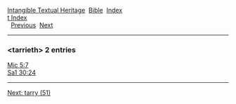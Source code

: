 [Intangible Textual Heritage](../../index)  [Bible](../index) 
[Index](index)   
[t Index](_t_)  
  [Previous](c11304)  [Next](c11306) 

------------------------------------------------------------------------

### &lt;tarrieth&gt; 2 entries

[Mic 5:7](../kjv/mic005.htm#007)  
[Sa1 30:24](../kjv/sa1030.htm#024)  

------------------------------------------------------------------------

[Next: tarry (51)](c11306)
